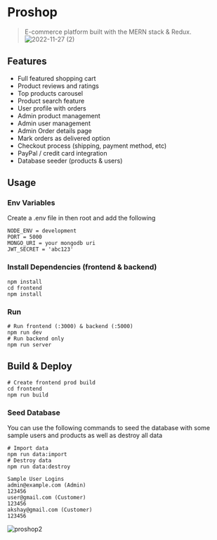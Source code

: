 # Proshop


> E-commerce platform built with the MERN stack & Redux.
![2022-11-27 (2)](https://user-images.githubusercontent.com/88419331/204145936-0b1a6c11-4ec8-4323-9223-5e2f53c8b0ef.png)


## Features

- Full featured shopping cart
- Product reviews and ratings
- Top products carousel
- Product search feature
- User profile with orders
- Admin product management
- Admin user management
- Admin Order details page
- Mark orders as delivered option
- Checkout process (shipping, payment method, etc)
- PayPal / credit card integration
- Database seeder (products & users)

## Usage

### Env Variables

Create a .env file in then root and add the following

```
NODE_ENV = development
PORT = 5000
MONGO_URI = your mongodb uri
JWT_SECRET = 'abc123'
```

### Install Dependencies (frontend & backend)

```
npm install
cd frontend
npm install
```

### Run

```
# Run frontend (:3000) & backend (:5000)
npm run dev
# Run backend only
npm run server
```

## Build & Deploy

```
# Create frontend prod build
cd frontend
npm run build
```

### Seed Database

You can use the following commands to seed the database with some sample users and products as well as destroy all data

```
# Import data
npm run data:import
# Destroy data
npm run data:destroy
```

```
Sample User Logins
admin@example.com (Admin)
123456
user@gmail.com (Customer)
123456
akshay@gmail.com (Customer)
123456
```

![proshop2](https://user-images.githubusercontent.com/88419331/180167861-92906339-5176-4d91-ac81-feb307e3256d.png)
